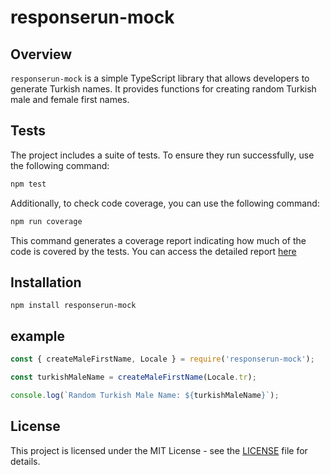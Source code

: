 # responserun-mock

## Overview

`responserun-mock` is a simple TypeScript library that allows developers to generate Turkish names. It provides functions for creating random Turkish male and female first names.

## Tests

The project includes a suite of tests. To ensure they run successfully, use the following command:

```bash
npm test
```

Additionally, to check code coverage, you can use the following command:

```bash
npm run coverage
```

This command generates a coverage report indicating how much of the code is covered by the tests. You can access the detailed report [here](https://responserun.github.io/responserun-mock/)

## Installation
```
npm install responserun-mock
```

## example

```javascript
const { createMaleFirstName, Locale } = require('responserun-mock');

const turkishMaleName = createMaleFirstName(Locale.tr);

console.log(`Random Turkish Male Name: ${turkishMaleName}`);
```

## License

This project is licensed under the MIT License - see the [LICENSE](LICENSE) file for details.
